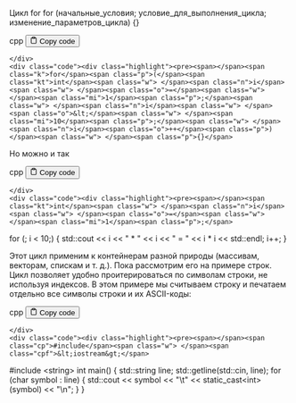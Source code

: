 <p>Цикл for
for (начальные_условия;  условие_для_выполнения_цикла; изменение_параметров_цикла) {}</p>
<div class="code-element">
    <div class="lang-line">
        <text>cpp</text>
        <button class="copy-button"
        onclick="copyCode(this)">
    <svg stroke="currentColor"
         fill="none"
         stroke-width="2"
         viewBox="0 0 24 24"
         stroke-linecap="round"
         stroke-linejoin="round"
         class="h-4 w-4"
         height="1em"
         width="1em"
         xmlns="http://www.w3.org/2000/svg">
        <path d="M16 4h2a2 2 0 0 1 2 2v14a2 2 0 0 1-2 2H6a2 2 0 0 1-2-2V6a2 2 0 0 1 2-2h2"></path>
        <rect x="8" y="2" width="8" height="4" rx="1" ry="1"></rect>
    </svg>
    <text>Copy code</text>
</button>

    </div>
    <div class="code"><div class="highlight"><pre><span></span><span class="k">for</span><span class="p">(</span><span class="kt">int</span><span class="w"> </span><span class="n">i</span><span class="w"> </span><span class="o">=</span><span class="w"> </span><span class="mi">1</span><span class="p">;</span><span class="w"> </span><span class="n">i</span><span class="w"> </span><span class="o">&lt;</span><span class="w"> </span><span class="mi">10</span><span class="p">;</span><span class="w"> </span><span class="n">i</span><span class="o">++</span><span class="p">)</span><span class="w"> </span><span class="p">{}</span>
</pre></div></div>
</div>

<p>Но можно и так</p>
<div class="code-element">
    <div class="lang-line">
        <text>cpp</text>
        <button class="copy-button"
        onclick="copyCode(this)">
    <svg stroke="currentColor"
         fill="none"
         stroke-width="2"
         viewBox="0 0 24 24"
         stroke-linecap="round"
         stroke-linejoin="round"
         class="h-4 w-4"
         height="1em"
         width="1em"
         xmlns="http://www.w3.org/2000/svg">
        <path d="M16 4h2a2 2 0 0 1 2 2v14a2 2 0 0 1-2 2H6a2 2 0 0 1-2-2V6a2 2 0 0 1 2-2h2"></path>
        <rect x="8" y="2" width="8" height="4" rx="1" ry="1"></rect>
    </svg>
    <text>Copy code</text>
</button>

    </div>
    <div class="code"><div class="highlight"><pre><span></span><span class="kt">int</span><span class="w"> </span><span class="n">i</span><span class="w"> </span><span class="o">=</span><span class="w"> </span><span class="mi">1</span><span class="p">;</span>
<span class="k">for</span><span class="w"> </span><span class="p">(;</span><span class="w"> </span><span class="n">i</span><span class="w"> </span><span class="o">&lt;</span><span class="w"> </span><span class="mi">10</span><span class="p">;)</span><span class="w"> </span><span class="p">{</span>
<span class="w">    </span><span class="n">std</span><span class="o">::</span><span class="n">cout</span><span class="w"> </span><span class="o">&lt;&lt;</span><span class="w"> </span><span class="n">i</span><span class="w"> </span><span class="o">&lt;&lt;</span><span class="w"> </span><span class="s">&quot; * &quot;</span><span class="w"> </span><span class="o">&lt;&lt;</span><span class="w"> </span><span class="n">i</span><span class="w"> </span><span class="o">&lt;&lt;</span><span class="w"> </span><span class="s">&quot; = &quot;</span><span class="w"> </span><span class="o">&lt;&lt;</span><span class="w"> </span><span class="n">i</span><span class="w"> </span><span class="o">*</span><span class="w"> </span><span class="n">i</span><span class="w"> </span><span class="o">&lt;&lt;</span><span class="w"> </span><span class="n">std</span><span class="o">::</span><span class="n">endl</span><span class="p">;</span>
<span class="w">    </span><span class="n">i</span><span class="o">++</span><span class="p">;</span>
<span class="p">}</span>
</pre></div></div>
</div>

<p>Этот цикл применим к контейнерам разной природы (массивам, векторам, спискам и т. д.).
Пока рассмотрим его на примере строк. 
Цикл позволяет удобно проитерироваться по символам строки, не используя индексов. 
В этом примере мы считываем строку и печатаем отдельно все символы строки и их ASCII-коды:</p>
<div class="code-element">
    <div class="lang-line">
        <text>cpp</text>
        <button class="copy-button"
        onclick="copyCode(this)">
    <svg stroke="currentColor"
         fill="none"
         stroke-width="2"
         viewBox="0 0 24 24"
         stroke-linecap="round"
         stroke-linejoin="round"
         class="h-4 w-4"
         height="1em"
         width="1em"
         xmlns="http://www.w3.org/2000/svg">
        <path d="M16 4h2a2 2 0 0 1 2 2v14a2 2 0 0 1-2 2H6a2 2 0 0 1-2-2V6a2 2 0 0 1 2-2h2"></path>
        <rect x="8" y="2" width="8" height="4" rx="1" ry="1"></rect>
    </svg>
    <text>Copy code</text>
</button>

    </div>
    <div class="code"><div class="highlight"><pre><span></span><span class="cp">#include</span><span class="w"> </span><span class="cpf">&lt;iostream&gt;</span>
<span class="cp">#include</span><span class="w"> </span><span class="cpf">&lt;string&gt;</span>
<span class="w"> </span>
<span class="kt">int</span><span class="w"> </span><span class="nf">main</span><span class="p">()</span><span class="w"> </span><span class="p">{</span>
<span class="w">    </span><span class="n">std</span><span class="o">::</span><span class="n">string</span><span class="w"> </span><span class="n">line</span><span class="p">;</span>
<span class="w">    </span><span class="n">std</span><span class="o">::</span><span class="n">getline</span><span class="p">(</span><span class="n">std</span><span class="o">::</span><span class="n">cin</span><span class="p">,</span><span class="w"> </span><span class="n">line</span><span class="p">);</span>
<span class="w">    </span><span class="k">for</span><span class="w"> </span><span class="p">(</span><span class="kt">char</span><span class="w"> </span><span class="n">symbol</span><span class="w"> </span><span class="o">:</span><span class="w"> </span><span class="n">line</span><span class="p">)</span><span class="w"> </span><span class="p">{</span>
<span class="w">        </span><span class="n">std</span><span class="o">::</span><span class="n">cout</span><span class="w"> </span><span class="o">&lt;&lt;</span><span class="w"> </span><span class="n">symbol</span><span class="w"> </span><span class="o">&lt;&lt;</span><span class="w"> </span><span class="s">&quot;</span><span class="se">\t</span><span class="s">&quot;</span><span class="w"> </span><span class="o">&lt;&lt;</span><span class="w"> </span><span class="k">static_cast</span><span class="o">&lt;</span><span class="kt">int</span><span class="o">&gt;</span><span class="p">(</span><span class="n">symbol</span><span class="p">)</span><span class="w"> </span><span class="o">&lt;&lt;</span><span class="w"> </span><span class="s">&quot;</span><span class="se">\n</span><span class="s">&quot;</span><span class="p">;</span>
<span class="w">    </span><span class="p">}</span>
<span class="p">}</span>
</pre></div></div>
</div>